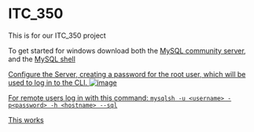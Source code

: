 # ITC_350
This is for our ITC_350 project


To get started for windows download both the <a href="https://dev.mysql.com/downloads/mysql/">MySQL community server</a>, and the <a href="https://dev.mysql.com/downloads/shell/">MySQL shell

Configure the Server, creating a password for the root user, which will be used to log in to the CLI.
![image](https://github.com/davisholdstock/ITC_350/assets/112412321/a6355fbb-580f-4cf3-9adf-7c9aa87edc68)

For remote users log in with this command: ```mysqlsh -u <username> -p<password> -h <hostname> --sql```

This works